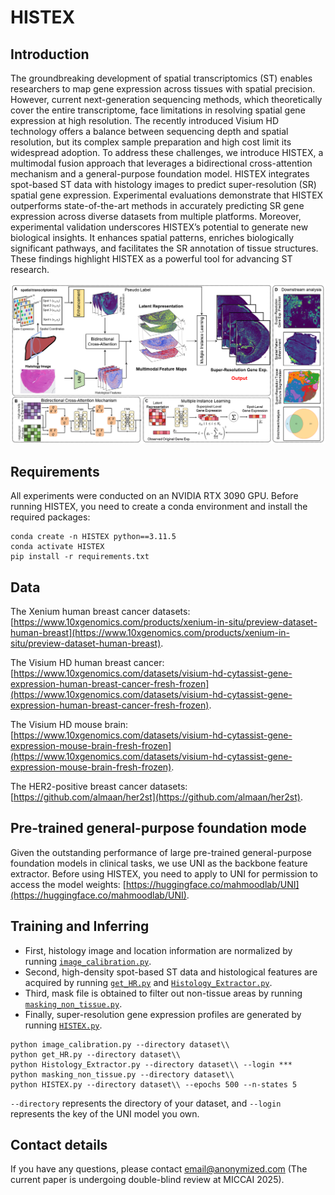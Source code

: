 # HISTEX
## Introduction
The groundbreaking development of spatial transcriptomics (ST) enables researchers to map gene expression across tissues with spatial precision. However, current next-generation sequencing methods, which theoretically cover the entire transcriptome, face limitations in resolving spatial gene expression at high resolution. The recently introduced Visium HD technology offers a balance between sequencing depth and spatial resolution, but its complex sample preparation and high cost limit its widespread adoption. To address these challenges, we introduce HISTEX, a multimodal fusion approach that leverages a bidirectional cross-attention mechanism and a general-purpose foundation model. HISTEX integrates spot-based ST data with histology images to predict super-resolution (SR) spatial gene expression. Experimental evaluations demonstrate that HISTEX outperforms state-of-the-art methods in accurately predicting SR gene expression across diverse datasets from multiple platforms. Moreover, experimental validation underscores HISTEX’s potential to generate new biological insights. It enhances spatial patterns, enriches biologically significant pathways, and facilitates the SR annotation of tissue structures. These findings highlight HISTEX as a powerful tool for advancing ST research.

![Overview.png](Overview.png)

## Requirements
All experiments were conducted on an NVIDIA RTX 3090 GPU. Before running HISTEX, you need to create a conda environment and install the required packages:
```shell
conda create -n HISTEX python==3.11.5
conda activate HISTEX
pip install -r requirements.txt
```

## Data
The Xenium human breast cancer datasets: [https://www.10xgenomics.com/products/xenium-in-situ/preview-dataset-human-breast](https://www.10xgenomics.com/products/xenium-in-situ/preview-dataset-human-breast).

The Visium HD human breast cancer: [https://www.10xgenomics.com/datasets/visium-hd-cytassist-gene-expression-human-breast-cancer-fresh-frozen](https://www.10xgenomics.com/datasets/visium-hd-cytassist-gene-expression-human-breast-cancer-fresh-frozen).

The Visium HD mouse brain: [https://www.10xgenomics.com/datasets/visium-hd-cytassist-gene-expression-mouse-brain-fresh-frozen](https://www.10xgenomics.com/datasets/visium-hd-cytassist-gene-expression-mouse-brain-fresh-frozen).

The HER2-positive breast cancer datasets: [https://github.com/almaan/her2st](https://github.com/almaan/her2st).

## Pre-trained general-purpose foundation mode
Given the outstanding performance of large pre-trained general-purpose foundation models in clinical tasks, we use UNI as the backbone feature extractor. Before using HISTEX, you need to apply to UNI for permission to access the model weights: [https://huggingface.co/mahmoodlab/UNI](https://huggingface.co/mahmoodlab/UNI).

## Training and Inferring
- First, histology image and location information are normalized by running [`image_calibration.py`](image_calibration.py).
- Second, high-density spot-based ST data and histological features are acquired by running [`get_HR.py`](get_HR.py) and [`Histology_Extractor.py`](Histology_Extractor.py).
- Third, mask file is obtained to filter out non-tissue areas by running [`masking_non_tissue.py`](masking_non_tissue.py).
- Finally, super-resolution gene expression profiles are generated by running [`HISTEX.py`](HISTEX.py).
```shell
python image_calibration.py --directory dataset\\
python get_HR.py --directory dataset\\
python Histology_Extractor.py --directory dataset\\ --login ***
python masking_non_tissue.py --directory dataset\\
python HISTEX.py --directory dataset\\ --epochs 500 --n-states 5
```
`--directory` represents the directory of your dataset, and `--login` represents the key of the UNI model you own.

## Contact details
If you have any questions, please contact email@anonymized.com (The current paper is undergoing double-blind review at MICCAI 2025).
